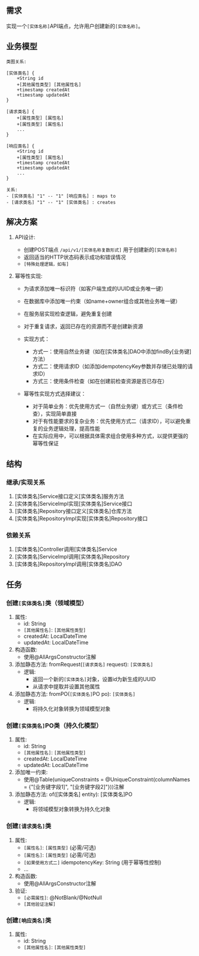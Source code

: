 ## 需求
实现一个`[实体名称]`API端点，允许用户创建新的`[实体名称]`。

## 业务模型
```
类图关系:

[实体类名] {
    +String id
    +[其他属性类型] [其他属性名]
    +timestamp createdAt
    +timestamp updatedAt
}

[请求类名] {
    +[属性类型] [属性名]
    +[属性类型] [属性名]
    ...
}

[响应类名] {
    +String id
    +[属性类型] [属性名]
    +timestamp createdAt
    +timestamp updatedAt
    ...
}

关系:
- [实体类名] "1" -- "1" [响应类名] : maps to
- [请求类名] "1" -- "1" [实体类名] : creates
```

## 解决方案
1. API设计:
   - 创建POST端点 `/api/v1/[实体名称复数形式]` 用于创建新的`[实体名称]`
   - 返回适当的HTTP状态码表示成功和错误情况
   - `[特殊处理逻辑，如有]`

2. 幂等性实现:
   - 为请求添加唯一标识符（如客户端生成的UUID或业务唯一键）
   - 在数据库中添加唯一约束（如name+owner组合或其他业务唯一键）
   - 在服务层实现检查逻辑，避免重复创建
   - 对于重复请求，返回已存在的资源而不是创建新资源
   - 实现方式：
     - 方式一：使用自然业务键（如在[实体类名]DAO中添加findBy[业务键]方法）
     - 方式二：使用请求ID（如添加idempotencyKey参数并存储已处理的请求ID）
     - 方式三：使用条件检查（如在创建前检查资源是否已存在）
   
   - 幂等性实现方式选择建议：
     - 对于简单业务：优先使用方式一（自然业务键）或方式三（条件检查），实现简单直接
     - 对于有性能要求的复杂业务：优先使用方式二（请求ID），可以避免重复的业务逻辑处理，提高性能
     - 在实际应用中，可以根据具体需求组合使用多种方式，以提供更强的幂等性保证

## 结构

### 继承/实现关系
1. [实体类名]Service接口定义[实体类名]服务方法
2. [实体类名]ServiceImpl实现[实体类名]Service接口
3. [实体类名]Repository接口定义[实体类名]仓库方法
4. [实体类名]RepositoryImpl实现[实体类名]Repository接口

### 依赖关系
1. [实体类名]Controller调用[实体类名]Service
2. [实体类名]ServiceImpl调用[实体类名]Repository
3. [实体类名]RepositoryImpl调用[实体类名]DAO

## 任务

### 创建`[实体类名]`类（领域模型）
  1. 属性:
     - id: String
     - `[其他属性名]`: `[其他属性类型]`
     - createdAt: LocalDateTime
     - updatedAt: LocalDateTime
  2. 构造函数:
     - 使用@AllArgsConstructor注解
  3. 添加静态方法: fromRequest(`[请求类名]` request): `[实体类名]`
     - 逻辑:
       - 返回一个新的`[实体类名]`对象，设置id为新生成的UUID
       - 从请求中提取并设置其他属性
  4. 添加静态方法: fromPO(`[实体类名]`PO po): `[实体类名]`
     - 逻辑:
       - 将持久化对象转换为领域模型对象

### 创建`[实体类名]`PO类（持久化模型）
  1. 属性:
     - id: String
     - `[其他属性名]`: `[其他属性类型]`
     - createdAt: LocalDateTime
     - updatedAt: LocalDateTime
  2. 添加唯一约束:
     - 使用@Table(uniqueConstraints = @UniqueConstraint(columnNames = {"[业务键字段1]", "[业务键字段2]"}))注解
  3. 添加静态方法: of([实体类名] entity): [实体类名]PO
     - 逻辑:
       - 将领域模型对象转换为持久化对象

### 创建`[请求类名]`类
  1. 属性:
     - `[属性名]`: `[属性类型]` (必需/可选)
     - `[属性名]`: `[属性类型]` (必需/可选)
     - `[如果使用方式二]` idempotencyKey: String (用于幂等性控制)
     - ...
  2. 构造函数:
     - 使用@AllArgsConstructor注解
  3. 验证:
     - `[必需属性]`: @NotBlank/@NotNull
     - `[其他验证注解]`

### 创建`[响应类名]`类
  1. 属性:
     - id: String
     - `[其他属性名]`: `[其他属性类型]`